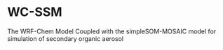 # WC-SSM
The WRF-Chem Model Coupled with the simpleSOM-MOSAIC model for simulation of secondary organic aerosol
